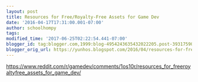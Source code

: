 ```yaml
---
layout: post
title: Resources for Free/Royalty-Free Assets for Game Dev
date: '2016-04-17T17:31:00.001-07:00'
author: schoolhompy
tags: 
modified_time: '2017-06-25T02:22:54.441-07:00'
blogger_id: tag:blogger.com,1999:blog-4954243635432022205.post-3931759084134746039
blogger_orig_url: https://yunhos.blogspot.com/2016/04/resources-for-freeroyalty-free-assets.html
---
```


https://www.reddit.com/r/gamedev/comments/1os10r/resources_for_freeroyaltyfree_assets_for_game_dev/